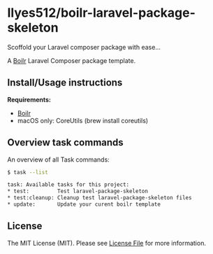 # Ilyes512/boilr-laravel-package-skeleton

Scoffold your Laravel composer package with ease...

A [Boilr](https://github.com/Ilyes512/boilr) Laravel Composer package template.

## Install/Usage instructions

**Requirements:**
- [Boilr](https://github.com/Ilyes512/boilr#installation)
- macOS only: CoreUtils (brew install coreutils)

## Overview task commands

An overview of all Task commands:

```bash
$ task --list

task: Available tasks for this project:
* test:         Test laravel-package-skeleton
* test:cleanup: Cleanup test laravel-package-skeleton files
* update:       Update your curent boilr template
```

## License

The MIT License (MIT). Please see [License File](LICENSE) for more information.
